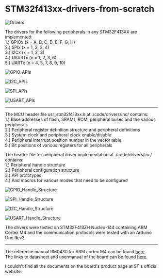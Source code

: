 # STM32f413xx-drivers-from-scratch

![Drivers](https://github.com/NatsuDrag9/STM32f413xx-drivers-from-scratch/assets/38008375/4df6c96d-089f-4864-8483-4b99ee9bdeff)

The drivers for the following peripherals in any STM32F413XX are implemented:\
1.) GPIOx (x = A, B, C, D, E, F, G, H)\
2.) SPIx (x = 1, 2, 3, 4)\
3.) I2Cx (x = 1, 2, 3)\
4.) USARTx (x = 1, 2, 3, 6)\
5.) UARTx (x = 4, 5, 7, 8, 9, 10)

![GPIO_APIs](https://github.com/NatsuDrag9/STM32f413xx-drivers-from-scratch/assets/38008375/5636dc0a-2f87-444f-bacf-a1ad5066183b)

![I2C_APIs](https://github.com/NatsuDrag9/STM32f413xx-drivers-from-scratch/assets/38008375/c75318f2-41b4-4989-9de4-9a8ace466826)

![SPI_APIs](https://github.com/NatsuDrag9/STM32f413xx-drivers-from-scratch/assets/38008375/52c65bed-8ffe-4040-b86b-8f4c97c8e5eb)

![USART_APIs](https://github.com/NatsuDrag9/STM32f413xx-drivers-from-scratch/assets/38008375/0fb06062-3e4b-4a37-847f-d4f5e83cec41)

---

The MCU header file usr_stm32f413xx.h at ./code/drivers/inc/ contains:\
1.) Base addresses of flash, SRAM1, ROM, peripheral buses and the various peripherals\
2.) Peripheral register definition structure and peripheral definitions\
3.) System clock and peripheral clock enable/disable\
4.) Peripheral interrupt position number in the vector table\
5.) Bit positions of various registers for all peripherals

The header file for peripheral driver implementation at ./code/drivers/inc/ contains:\
1.) Peripheral handle structure\
2.) Peripheral configuration structure\
3.) API prototypes\
4.) And macros for various modes that need to be configured

![GPIO_Handle_Structure](https://github.com/NatsuDrag9/STM32f413xx-drivers-from-scratch/assets/38008375/0d869afd-3f0c-4b0f-8ffb-e681c032d042)

![SPI_Handle_Structure](https://github.com/NatsuDrag9/STM32f413xx-drivers-from-scratch/assets/38008375/fe6b1243-ce0e-47a7-a35a-10c582975397)

![I2C_Handle_Structure](https://github.com/NatsuDrag9/STM32f413xx-drivers-from-scratch/assets/38008375/aab726c1-97e4-4c83-b8f7-e329de8ecac4)

![USART_Handle_Structure](https://github.com/NatsuDrag9/STM32f413xx-drivers-from-scratch/assets/38008375/60bdfcf6-abda-4152-93d2-9b1fbf090f73)

The drivers were tested on STM32F413ZH Nucleo-144 containing ARM Cortex M4 and the communication protocols were tested with an Arduino Uno Rev3.

---

The reference manual RM0430 for ARM cortex M4 can be found <a href="https://www.st.com/en/microcontrollers-microprocessors/stm32f413zh.html#documentation)https://www.st.com/en/microcontrollers-microprocessors/stm32f413zh.html#documentation">here</a>. \
The links to datasheet and usermanual of the board can be found <a href="https://community.element14.com/products/devtools/product-pages/w/documents/22502/stm32-nucleo-144-development-board-with-stm32f413zh-mcu">here</a>.

I couldn't find all the documents on the board's product page at ST's official website.

